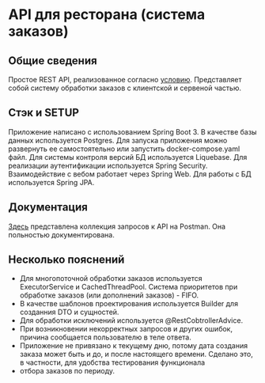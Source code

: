 # API для ресторана (система заказов)

## Общие сведения
Простое REST API, реализованное согласно [условию](https://edu.hse.ru/mod/forum/discuss.php?d=44397). Представляет собой систему обработки заказов с клиентской и сервеной частью.

## Стэк и SETUP
Приложение написано с использованием Spring Boot 3. В качестве базы данных используется Postgres. Для запуска приложения можно развернуть ее самостоятельно или запустить 
docker-compose.yaml файл. Для системы контроля версий БД используется Liquebase. Для реализации аутентификации используется Spring Security. Взаимодействие с вебом работает через
Spring Web. Для работы с БД используется Spring JPA.

## Документация
[Здесь](https://www.postman.com/avionics-engineer-38114273/workspace/sodtware-design/documentation/33123391-095b3c52-3f1c-49e9-b148-51dc5a7412e3?entity=folder-06dbf72e-8593-4fca-95bf-c388903107b1) 
представлена коллекция запросов к API на Postman. Она польностью документирована.

## Несколько пояснений
- Для многопоточной обработки заказов используется ExecutorService и CachedThreadPool. Система приоритетов при обработке заказов (или дополнений заказов) - FIFO.
- В качестве шаблонов проектирования используется Builder для созданния DTO и сущностей.
- Для обработки исключений используется @RestCobtrollerAdvice.
- При возникновении некорректных запросов и других ошибок, причина сообщается пользователю в теле ответа.
- Приложение не привязано к текущему дню, потому дата создания заказа может быть и до, и после настоящего времени. Сделано это, в частности, для удобства тестирования функционала
- отбора заказов по периоду.
